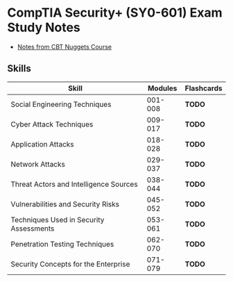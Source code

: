 # CompTIA Security+ (SY0-601) Exam Study Notes
- [Notes from CBT Nuggets Course](https://github.com/adamszymanowski/security_plus_SY0-601/blob/main/CBT_Nuggets_Security%2B.md)

## Skills

Skill | Modules | Flashcards
------|---------|-----------
Social Engineering Techniques           | 001-008 | **TODO**
Cyber Attack Techniques                 | 009-017 | **TODO**
Application Attacks                     | 018-028 | **TODO**
Network Attacks                         | 029-037 | **TODO**
Threat Actors and Intelligence Sources  | 038-044 | **TODO**
Vulnerabilities and Security Risks      | 045-052 | **TODO**
Techniques Used in Security Assessments | 053-061 | **TODO**
Penetration Testing Techniques          | 062-070 | **TODO**
Security Concepts for the Enterprise    | 071-079 | **TODO**